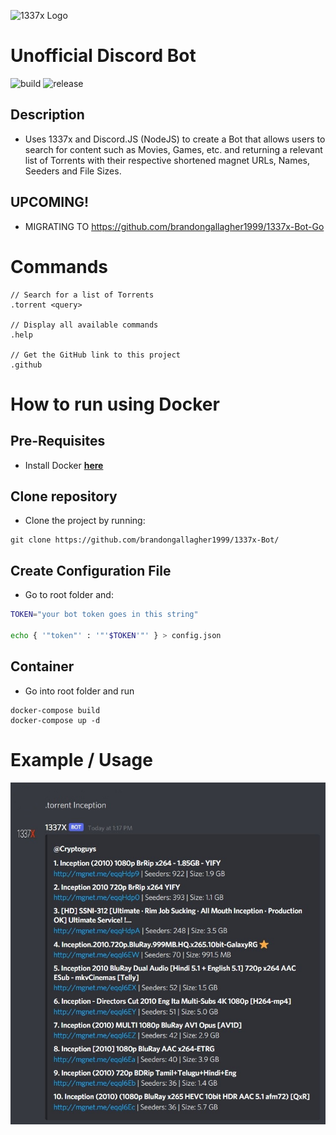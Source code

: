 ![1337x Logo](https://duckduckgo.com/i/e4d3d1a0.png)

# Unofficial Discord Bot

![build](https://github.com/brandongallagher1999/1337x-Bot/actions/workflows/ci.yaml/badge.svg) ![release](https://github.com/brandongallagher1999/1337x-Bot/actions/workflows/release.yaml/badge.svg)

## Description

- Uses 1337x and Discord.JS (NodeJS) to create a Bot that allows users to search for content such as Movies, Games, etc. and returning a relevant
  list of Torrents with their respective shortened magnet URLs, Names, Seeders and File Sizes.
  
## UPCOMING!
- MIGRATING TO https://github.com/brandongallagher1999/1337x-Bot-Go

# Commands

```
// Search for a list of Torrents
.torrent <query>

// Display all available commands
.help

// Get the GitHub link to this project
.github
```

# How to run using Docker

## Pre-Requisites

- Install Docker [**here**](https://docs.docker.com/get-docker/)

## Clone repository

- Clone the project by running:

```
git clone https://github.com/brandongallagher1999/1337x-Bot/
```

## Create Configuration File

- Go to root folder and:

```sh
TOKEN="your bot token goes in this string"

echo { '"token"' : '"'$TOKEN'"' } > config.json
```

## Container

- Go into root folder and run

```
docker-compose build
docker-compose up -d
```

# Example / Usage

![Image of the Bot Working](/images/example.jpg?raw=true)
